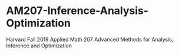 # AM207-Inference-Analysis-Optimization
Harvard Fall 2019 Applied Math 207 Advanced Methods for Analysis, Inference and Optimization
